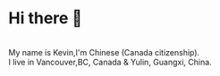 # Hi there 👋
<br>
My name is Kevin,I'm Chinese (Canada citizenship).
<br>
I live in Vancouver,BC, Canada & Yulin, Guangxi, China.
